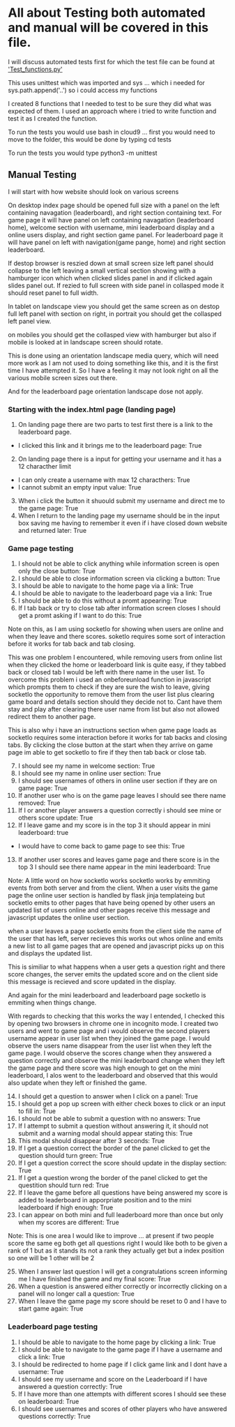 # All about Testing both automated and manual will be covered in this file.

I will discuss automated tests first for which the test file can be found at ['Test_functions.py'](./tests/test_functions.py)

This uses unittest which was imported and sys ... which i needed for sys.path.append('..') so i could access my functions

I created 8 functions that I needed to test to be sure they did what was expected of them. I used an approach where i tried
to write function and test it as I created the function.

To run the tests you would use bash in cloud9 ... first you would need to move to the folder, this would be done by typing cd tests

To run the tests you would type python3 -m unittest

## Manual Testing

I will start with how website should look on various screens


On desktop index page should be opened full size with a panel on the left containing navagation (leaderboard), and right section containing
text. For game page it will have panel on left containing navagation (leaderboard home), welcome section with username, mini leaderboard
display and a online users display, and right section game panel. For leaderboard page it will have panel on left with navigation(game pange, home)
and right section leaderboard.

If destop browser is reszied down at small screen size left panel should collapse to the left leaving a small vertical section showing
with a hamburger icon which when clicked slides panel in and if clicked again slides panel out. If rezied to full screen with side panel in
collasped mode it should reset panel to full width.

In tablet on landscape view you should get the same screen as on destop full left panel with section on right, in portrait you should
get the collasped left panel view.

on mobiles you should get the collasped view with hamburger but also if mobile is looked at in landscape screen should rotate. 

This is done using an orientation landscape media query, which will need more work as I am not used to doing something like this, and
it is the first time I have attempted it. So I have a feeling it may not look right on all the various mobile screen sizes out there.

And for the leaderboard page orientation landscape dose not apply.



### Starting with the index.html page (landing page)

1. On landing page there are two parts to test first there is a link to the leaderboard page.
 * I clicked this link and it brings me to the leaderboard page: True
2. On landing page there is a input for getting your username and it has a 12 characther limit
 * I can only create a username with max 12 characthers: True
 * I cannot submit an empty input value: True
3. When i click the button it shuould submit my username and direct me to the game page: True
4. When I return to the landing page my username should be in the input box saving me having to remember it even if i have closed down
website and returned later: True


### Game page testing
1. I should not be able to click anything while information screen is open only the close button: True
2. I should be able to close information screen via clicking a button: True
3. I should be able to navigate to the home page via a link: True
4. I should be able to navigate to the leaderboard page via a link: True
5. I should be able to do this without a promt appearing: True
6. If I tab back or try to close tab after information screen closes I should get a promt asking if I want to do this: True

Note on this, as I am using socketIo for showing when users are online and when they leave and there scores. soketIo requires some
sort of interaction before it works for tab back and tab closing.

This was one problem I encountered, while removing users from online list when they clicked the home or leaderboard link is quite easy,
if they tabbed back or closed tab I would be left with there name in the user list. To overcome this problem i used an onbeforeunload
function in javascript which prompts them to check if they are sure the wish to leave, giving socketIo the opportunity to remove them
from the user list plus clearing game board and details section should they decide not to. Cant have them stay and play after clearing
there user name from list but also not allowed redirect them to another page.

This is also why i have an instructions section when game page loads as socketIo requires some interaction before it works for tab backs
and closing tabs. By clicking the close button at the start when they arrive on game page im able to get socketIo to fire if they then
tab back or close tab.

7. I should see my name in welcome section: True
8. I should see my name in online user section: True
9. I should see usernames of others in online user section if they are on game page: True
10. If another user who is on the game page leaves I should see there name removed: True
11. If I or another player answers a question correctly i should see mine or others score update: True
12. If I leave game and my score is in the top 3 it should appear in mini leaderboard: true
  * I would have to come back to game page to see this: True
13. If another user scores and leaves game page and there score is in the top 3 I should see there name appear in the mini leaderboard: True

Note: A little word on how socketIo works
socketIo works by emmiting events from both server and from the client. When a user visits the game page the online user
section is handled by flask jinja templateing but socketIo emits to other pages that have being opened by other users an updated list
of users online and other pages receive this message and javascript updates the online user section.

when a user leaves a page socketIo emits from the client side the name of the user that has left, server recieves this works out whos
online and emits a new list to all game pages that are opened and javascript picks up on this and displays the updated list.

This is similiar to what happens when a user gets a question right and there score changes, the server emits the updated score and
on the client side this message is recieved and score updated in the display.

And again for the mini leaderboard and leaderboard page socketIo is emmiting when things change.

With regards to checking that this works the way I entended, I checked this by opening two browsers in chrome one in incognito mode.
I created two users and went to game page and i would observe the second players username appear in user list when they
joined the game page. I would observe the users name disappear from the user list when they left the game page. I would observe the 
scores change when they answered a question correctly and observe the mini leaderboard change when they left the game page and there
score was high enough to get on the mini leaderboard, I alos went to the leaderboard and observed that this would also update when they
left or finished the game.

14. I should get a question to answer when I click on a panel: True
15. I should get a pop up screen with either check boxes to click or an input to fill in: True
16. I should not be able to submit a question with no answers: True
17. If I attempt to submit a question without answering it, it should not submit and a warning modal should appear stating this: True
18. This modal should disappear after 3 seconds: True
19. If I get a question correct the border of the panel clicked to get the question should turn green: True
20. If I get a question correct the score should update in the display section: True
21. If I get a question wrong the border of the panel clicked to get the questition should turn red: True
22. If I leave the game before all questions have being answered my score is added to leaderboard in apporpriate position and to the mini
leaderboard if high enough: True
24. I can appear on both mini and full leaderboard more than once but only when my scores are different: True


Note: This is one area I would like to improve ... at present if two people score the same eg both get all questions right I would
like both to be given a rank of 1 but as it stands its not a rank they actually get but a index position so one will be 1 other will be 2


25. When I answer last question I will get a congratulations screen informing me I have finished the game and my final score: True
26. When a question is answered either correctly or incorrectly clicking on a panel will no longer call a question: True
27. When I leave the game page my score should be reset to 0 and I have to start game again: True


### Leaderboard page testing

1. I should be able to navigate to the home page by clicking a link: True
2. I should be able to navigate to the game page if I have a username and click a link: True
3. I should be redirected to home page if I click game link and I dont have a username: True
4. I should see my username and score on the Leaderboard if I have answered a question correctly: True
5. If I have more than one attempts with different scores I should see these on leaderboard: True
6. I should see usernames and scores of other players who have answered questions correctly: True







